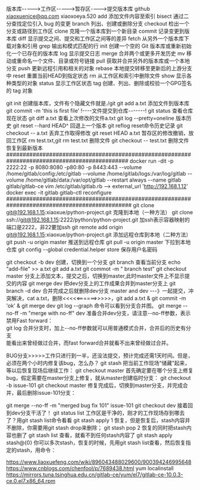 版本库----->工作区----->暂存区---->提交版本库 github xiaoxuenice@qq.com xiaoxoeya.520
   add        添加文件内容至索引
   bisect     通过二分查找定位引入 bug 的变更
   branch     列出、创建或删除分支
   checkout   检出一个分支或路径到工作区
   clone      克隆一个版本库到一个新目录
   commit     记录变更到版本库
   diff       显示提交之间、提交和工作区之间等的差异
   fetch      从另外一个版本库下载对象和引用
   grep       输出和模式匹配的行
   init       创建一个空的 Git 版本库或重新初始化一个已存在的版本库
   log        显示提交日志
   merge      合并两个或更多开发历史
   mv         移动或重命名一个文件、目录或符号链接
   pull       获取并合并另外的版本库或一个本地分支
   push       更新远程引用和相关的对象
   rebase     本地提交转移至更新后的上游分支中
   reset      重置当前HEAD到指定状态
   rm         从工作区和索引中删除文件
   show       显示各种类型的对象
   status     显示工作区状态
   tag        创建、列出、删除或校验一个GPG签名的 tag 对象


git init				创建版本库，文件有个隐藏文件就是./git
git add	a.txt				添加文件到版本库
git commit -m 'this is first file'      !----文件提交到仓库-------!
git status				查看仓库现在状态
git diff a.txt				查看上次修改的文件a.txt
git log --pretty=oneline		版本历史
git reset --hard HEAD^			回退上一个版本
git reflog				reset命令历史记录
git checkout -- a.txt			丢弃工作取得修改
git reset HEAD a.txt			暂存区的修改撤销，放回工作区
rm test.txt,git rm test.txt		删除文件
git checkout -- test.txt		删除文件恢复到最新版本
#############################################################################################
docker run -dit -p 2222:22 -p 8080:8080 -p80:80 -p 8443:443 --volume /home/gitlab/config:/etc/gitlab --volume /home/gitlab/logs:/var/log/gitlab --volume /home/gitlab/data:/var/opt/gitlab --restart always --name gitlab gitlab/gitlab-ce
vim /etc/gitlab/gitlab.rb --> external_url 'http://192.168.1.12'
docker exec  -it gitlab gitlab-ctl reconfigure
##############################################################################################
git clone  git@192.168.1.15:xiaoxue/python-project.git 				克隆到本地（一种方法）
git clone ssh://git@192.168.1.15:2222/python/python-project.git		        加ssh表示容器映射的端口是2222，非22要加ssh
git remote add origin git@192.168.1.15:xiaoxue/python-project.git               添加远程仓库到本地（二种方法）
git push -u origin master							推送到远程仓库
git pull -u origin master							下拉到本地仓库
git config --global credential.helper store 						保存用户名密码

git checkout -b dev			创建，切换到一个分支
git branch				查看当前分支
echo "add-file" >> a.txt
git add a.txt
git commot -m " branch test" 
git checkout master			分支上添加文本，提交之后，切换到master,此时master文件上不显示提交的内容
git merge dev 				把dev分支上的工作成果合并到master分支上
git branch -d dev 			合并完成之后就删除dev分支
master and dev ---》一起提交，冲突解决，cat a.txt，删除<<<<<======>>>>>，git add a.txt & git commit -m  'ok' & git merge dev
git log --graph				命令可以看到分支合并图。
git merge --no-ff -m "merge with no-ff" dev		准备合并dev分支，请注意--no-ff参数，表示禁用Fast forward：	
git log							合并分支时，加上--no-ff参数就可以用普通模式合并，合并后的历史有分支\
							能看出来曾经做过合并，而fast forward合并就看不出来曾经做过合并。

BUG分支>>>>>工作只进行到一半，还没法提交，预计完成还需1天时间。但是，必须在两个小时内修复该bug，怎么办？
git stash				把当前工作现场“储藏”起来，等以后恢复现场后继续工作：
git checkout master			首先确定要在哪个分支上修复bug，假定需要在master分支上修复，就从master创建临时分支：
git checkout -b issue-101
git checkout master			修复完成后，切换到master分支，并完成合并，最后删除issue-101分支：

git merge --no-ff -m "merged bug fix 101" issue-101
git checkout dev 			接着回到dev分支干活了！
git status  list			工作区是干净的，刚才的工作现场存到哪去了？用git stash list命令看看
git stash apply				1 恢复，但是恢复后，stash内容并不删除，你需要用git stash drop来删除；
git stash pop				2 恢复的同时把stash内容也删了
git stash list				查看，就看不到任何stash内容了
git stash apply stash@{0}		你可以多次stash，恢复的时候，先用git stash list查看，然后恢复指定的stash，用命令：


https://www.liaoxuefeng.com/wiki/896043488029600/900394246995648
https://www.cnblogs.com/chenfool/p/7689438.html
yum localinstall https://mirrors.tuna.tsinghua.edu.cn/gitlab-ce/yum/el7/gitlab-ce-10.0.3-ce.0.el7.x86_64.rpm





